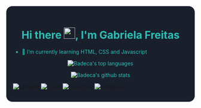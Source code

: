 <div style="background: #1A1F2C; color:#27C1B6; padding: 18px; border-radius: 16px">
<h1 align="center">Hi there <img src="https://raw.githubusercontent.com/kaueMarques/kaueMarques/master/hi.gif" width="30px">, I'm Gabriela Freitas</h1>

- 🌱 I’m currently learning HTML, CSS and Javascript
  
<div align="center">
  
![Badeca's top languages](https://github-readme-stats.vercel.app/api/top-langs/?username=badeca&hide=assembly&layout=compact&show_icons=true&hide_border=false&theme=tokyonight&title_color=2ED3EA)

![Badeca's github stats](https://github-readme-stats.vercel.app/api?username=badeca&show_icons=true&hide_border=false&theme=tokyonight&title_color=2ED3EA) <!-- <img src="https://media.giphy.com/media/LmNwrBhejkK9EFP504/giphy.gif" height=165px> -->

</div>

[![Linkedin](https://img.shields.io/badge/-LinkedIn-blue?style=for-the-badge&logo=Linkedin&logoColor=white)](https://www.linkedin.com/in/gabriela-holanda135/)
[![Gmail](https://img.shields.io/badge/-Gmail-c14438?style=for-the-badge&logo=Gmail&logoColor=white)](mailto:gchf@cin.ufpe.br)
[![Facebook](https://img.shields.io/badge/-Facebook-blue?style=for-the-badge&logo=Facebook&logoColor=white)](https://www.facebook.com/gabriela.bady/)
[![Instagram](https://img.shields.io/badge/-Instagram-d62976?style=for-the-badge&logo=Instagram&logoColor=white)](https://www.instagram.com/badecaa/)

</div>
